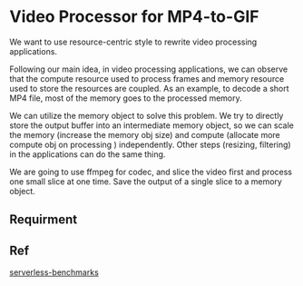 # Video Processor for MP4-to-GIF

We want to use resource-centric style to rewrite video processing applications.

Following our main idea, in video processing applications, we can observe that the compute resource used to process frames and memory resource used to store the resources are coupled. As an example, to decode a short MP4 file, most of the memory goes to the processed memory.  

We can utilize the memory object to solve this problem. We try to directly store the output buffer into an intermediate memory object, so we can scale the memory (increase the memory obj size) and compute (allocate more compute obj on processing ) independently. Other steps (resizing, filtering) in the applications can do the same thing.

We are going to use ffmpeg for codec, and slice the video first and process one small slice at one time. Save the output of a single slice to a memory object.

## Requirment

<!-- ```bash
pip install ffmpy3
``` -->


## Ref

[serverless-benchmarks](https://github.com/spcl/serverless-benchmarks/tree/master/benchmarks/200.multimedia/220.video-processing)